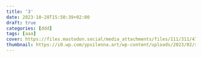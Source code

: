 ```yaml
---
title: '3'
date: 2023-10-28T15:50:39+02:00
draft: true
categories: [ddd]
tags: [aaa] 
cover: https://files.mastodon.social/media_attachments/files/111/311/474/915/689/429/original/964e8eb98610f6d2.jpg
thumbnail: https://i0.wp.com/ypsilenna.art/wp-content/uploads/2023/02/xivaillon-portrait.png
---
```

